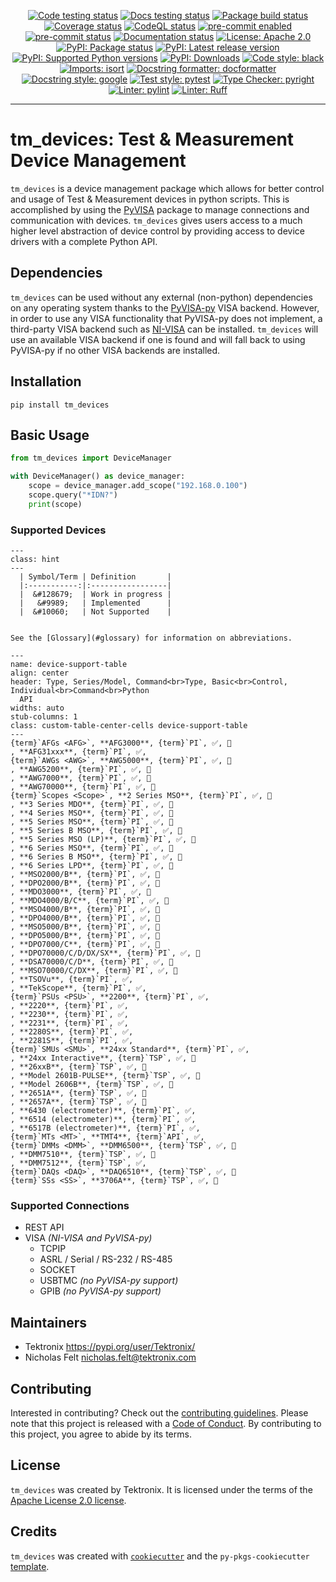 <p style="text-align: center;">
<a href="https://github.com/tektronix/tm_devices/actions/workflows/test-code.yml"><img alt="Code testing status" src="https://github.com/tektronix/tm_devices/actions/workflows/test-code.yml/badge.svg?branch=main"></a>
<a href="https://github.com/tektronix/tm_devices/actions/workflows/test-docs.yml"><img alt="Docs testing status" src="https://github.com/tektronix/tm_devices/actions/workflows/test-docs.yml/badge.svg?branch=main"></a>
<a href="https://github.com/tektronix/tm_devices/actions/workflows/package-build.yml"><img alt="Package build status" src="https://github.com/tektronix/tm_devices/actions/workflows/package-build.yml/badge.svg?branch=main"></a>
<a href="https://codecov.io/gh/tektronix/tm_devices"><img alt="Coverage status" src="https://codecov.io/gh/tektronix/tm_devices/branch/main/graph/badge.svg"></a>
<a href="https://github.com/tektronix/tm_devices/actions/workflows/codeql-analysis.yml"><img alt="CodeQL status" src="https://github.com/tektronix/tm_devices/actions/workflows/codeql-analysis.yml/badge.svg?branch=main"></a>
<a href="https://github.com/pre-commit/pre-commit"><img alt="pre-commit enabled" src="https://img.shields.io/badge/pre--commit-enabled-brightgreen?logo=pre-commit"></a>
<a href="https://results.pre-commit.ci/latest/github/tektronix/tm_devices/main"><img alt="pre-commit status" src="https://results.pre-commit.ci/badge/github/tektronix/tm_devices/main.svg"></a>
<a href="https://tm_devices.readthedocs.io/en/stable/?badge=stable"><img alt="Documentation status" src="https://readthedocs.org/projects/tm_devices/badge/?version=stable"></a>
<a href="https://github.com/tektronix/tm_devices/blob/main/LICENSE.md"><img alt="License: Apache 2.0" src="https://img.shields.io/pypi/l/tm_devices"></a>
<a href="https://pypi.org/project/tm_devices/"><img alt="PyPI: Package status" src="https://img.shields.io/pypi/status/tm_devices?logo=pypi"></a>
<a href="https://pypi.org/project/tm_devices/"><img alt="PyPI: Latest release version" src="https://img.shields.io/pypi/v/tm_devices?logo=pypi"></a>
<a href="https://pypi.org/project/tm_devices/"><img alt="PyPI: Supported Python versions" src="https://img.shields.io/pypi/pyversions/tm_devices?logo=python"></a>
<a href="https://pepy.tech/project/tm_devices"><img alt="PyPI: Downloads" src="https://pepy.tech/badge/tm_devices"></a>
<a href="https://github.com/psf/black"><img alt="Code style: black" src="https://img.shields.io/badge/code%20style-black-black"></a>
<a href="https://pycqa.github.io/isort/"><img alt="Imports: isort" src="https://img.shields.io/badge/imports-isort-black"></a>
<a href="https://github.com/PyCQA/docformatter"><img alt="Docstring formatter: docformatter" src="https://img.shields.io/badge/docstring%20formatter-docformatter-tan"></a>
<a href="https://google.github.io/styleguide/pyguide.html"><img alt="Docstring style: google" src="https://img.shields.io/badge/docstring%20style-google-tan"></a>
<a href="https://github.com/pytest-dev/pytest"><img alt="Test style: pytest" src="https://img.shields.io/badge/test%20style-pytest-blue"></a>
<a href="https://github.com/RobertCraigie/pyright-python"><img alt="Type Checker: pyright" src="https://img.shields.io/badge/type%20checker-pyright-yellowgreen"></a>
<a href="https://github.com/pylint-dev/pylint"><img alt="Linter: pylint" src="https://img.shields.io/badge/linter-pylint-purple"></a>
<a href="https://github.com/charliermarsh/ruff"><img alt="Linter: Ruff" src="https://img.shields.io/badge/linter-ruff-purple"></a>
</p>

______________________________________________________________________

# tm_devices: Test & Measurement Device Management

`tm_devices` is a device management package which allows for better control and
usage of Test & Measurement devices in python scripts. This is accomplished by
using the [PyVISA](https://pyvisa.readthedocs.io/en/latest/) package to manage
connections and communication with devices. `tm_devices` gives users access to a
much higher level abstraction of device control by providing access to device
drivers with a complete Python API.

## Dependencies

`tm_devices` can be used without any external (non-python) dependencies on any operating system
thanks to the [PyVISA-py](https://pyvisa.readthedocs.io/projects/pyvisa-py/en/latest/)
VISA backend. However, in order to use any VISA functionality that PyVISA-py
does not implement, a third-party VISA backend such as
[NI-VISA](https://www.ni.com/en-us/support/downloads/drivers/download.ni-visa.html)
can be installed. `tm_devices` will use an available VISA backend if one is
found and will fall back to using PyVISA-py if no other VISA backends are
installed.

## Installation

```console
pip install tm_devices
```

## Basic Usage

```python
from tm_devices import DeviceManager

with DeviceManager() as device_manager:
    scope = device_manager.add_scope("192.168.0.100")
    scope.query("*IDN?")
    print(scope)
```

### Supported Devices

```{admonition} Legend
---
class: hint
---
  | Symbol/Term | Definition       |
  |:-----------:|:-----------------|
  |  &#128679;  | Work in progress |
  |   &#9989;   | Implemented      |
  |  &#10060;   | Not Supported    |


See the [Glossary](#glossary) for information on abbreviations.
```

```{csv-table} Device Support Levels
---
name: device-support-table
align: center
header: Type, Series/Model, Command<br>Type, Basic<br>Control, Individual<br>Command<br>Python
  API
widths: auto
stub-columns: 1
class: custom-table-center-cells device-support-table
---
{term}`AFGs <AFG>`, **AFG3000**, {term}`PI`, ✅, 🚧
, **AFG31xxx**, {term}`PI`, ✅,
{term}`AWGs <AWG>`, **AWG5000**, {term}`PI`, ✅, 🚧
, **AWG5200**, {term}`PI`, ✅, 🚧
, **AWG7000**, {term}`PI`, ✅, 🚧
, **AWG70000**, {term}`PI`, ✅, 🚧
{term}`Scopes <Scope>`, **2 Series MSO**, {term}`PI`, ✅, 🚧
, **3 Series MDO**, {term}`PI`, ✅, 🚧
, **4 Series MSO**, {term}`PI`, ✅, 🚧
, **5 Series MSO**, {term}`PI`, ✅, 🚧
, **5 Series B MSO**, {term}`PI`, ✅, 🚧
, **5 Series MSO (LP)**, {term}`PI`, ✅, 🚧
, **6 Series MSO**, {term}`PI`, ✅, 🚧
, **6 Series B MSO**, {term}`PI`, ✅, 🚧
, **6 Series LPD**, {term}`PI`, ✅, 🚧
, **MSO2000/B**, {term}`PI`, ✅, 🚧
, **DPO2000/B**, {term}`PI`, ✅, 🚧
, **MDO3000**, {term}`PI`, ✅, 🚧
, **MDO4000/B/C**, {term}`PI`, ✅, 🚧
, **MSO4000/B**, {term}`PI`, ✅, 🚧
, **DPO4000/B**, {term}`PI`, ✅, 🚧
, **MSO5000/B**, {term}`PI`, ✅, 🚧
, **DPO5000/B**, {term}`PI`, ✅, 🚧
, **DPO7000/C**, {term}`PI`, ✅, 🚧
, **DPO70000/C/D/DX/SX**, {term}`PI`, ✅, 🚧
, **DSA70000/C/D**, {term}`PI`, ✅, 🚧
, **MSO70000/C/DX**, {term}`PI`, ✅, 🚧
, **TSOVu**, {term}`PI`, ✅,
, **TekScope**, {term}`PI`, ✅,
{term}`PSUs <PSU>`, **2200**, {term}`PI`, ✅,
, **2220**, {term}`PI`, ✅,
, **2230**, {term}`PI`, ✅,
, **2231**, {term}`PI`, ✅,
, **2280S**, {term}`PI`, ✅,
, **2281S**, {term}`PI`, ✅,
{term}`SMUs <SMU>`, **24xx Standard**, {term}`PI`, ✅,
, **24xx Interactive**, {term}`TSP`, ✅, 🚧
, **26xxB**, {term}`TSP`, ✅, 🚧
, **Model 2601B-PULSE**, {term}`TSP`, ✅, 🚧
, **Model 2606B**, {term}`TSP`, ✅, 🚧
, **2651A**, {term}`TSP`, ✅, 🚧
, **2657A**, {term}`TSP`, ✅, 🚧
, **6430 (electrometer)**, {term}`PI`, ✅,
, **6514 (electrometer)**, {term}`PI`, ✅,
, **6517B (electrometer)**, {term}`PI`, ✅,
{term}`MTs <MT>`, **TMT4**, {term}`API`, ✅,
{term}`DMMs <DMM>`, **DMM6500**, {term}`TSP`, ✅, 🚧
, **DMM7510**, {term}`TSP`, ✅, 🚧
, **DMM7512**, {term}`TSP`, ✅,
{term}`DAQs <DAQ>`, **DAQ6510**, {term}`TSP`, ✅, 🚧
{term}`SSs <SS>`, **3706A**, {term}`TSP`, ✅, 🚧
```

### Supported Connections

- REST API
- VISA _(NI-VISA and PyVISA-py)_
  - TCPIP
  - ASRL / Serial / RS-232 / RS-485
  - SOCKET
  - USBTMC _(no PyVISA-py support)_
  - GPIB _(no PyVISA-py support)_

## Maintainers

- Tektronix <https://pypi.org/user/Tektronix/>
- Nicholas Felt [nicholas.felt@tektronix.com](mailto:nicholas.felt@tektronix.com)

## Contributing

Interested in contributing? Check out the
[contributing guidelines](CONTRIBUTING.md). Please note that this project is
released with a [Code of Conduct](CODE_OF_CONDUCT.md). By contributing to this
project, you agree to abide by its terms.

## License

`tm_devices` was created by Tektronix. It is licensed under the terms of the
[Apache License 2.0 license](LICENSE.md).

## Credits

`tm_devices` was created with
[`cookiecutter`](https://cookiecutter.readthedocs.io/en/latest/README.html) and the
`py-pkgs-cookiecutter`
[template](https://py-pkgs-cookiecutter.readthedocs.io/en/latest/).

